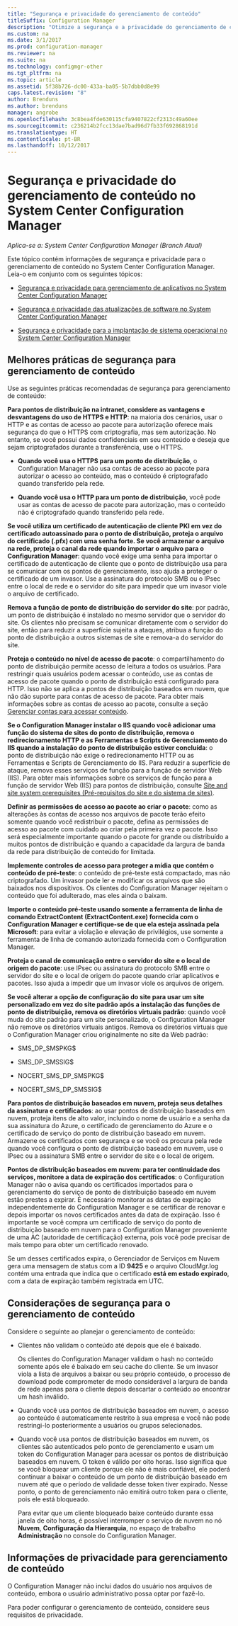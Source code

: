 ```yaml
---
title: "Segurança e privacidade do gerenciamento de conteúdo"
titleSuffix: Configuration Manager
description: "Otimize a segurança e a privacidade do gerenciamento de conteúdo no System Center Configuration Manager."
ms.custom: na
ms.date: 3/1/2017
ms.prod: configuration-manager
ms.reviewer: na
ms.suite: na
ms.technology: configmgr-other
ms.tgt_pltfrm: na
ms.topic: article
ms.assetid: 5f38b726-dc00-433a-ba05-5b7dbb0d8e99
caps.latest.revision: "8"
author: Brenduns
ms.author: brenduns
manager: angrobe
ms.openlocfilehash: 3c8bea4fde630115cfa9407822cf2313c49a60ee
ms.sourcegitcommit: c236214b2fcc13dae7bad96d7fb33f692868191d
ms.translationtype: HT
ms.contentlocale: pt-BR
ms.lasthandoff: 10/12/2017
---
```

# <a name="security-and-privacy-for-content-management-for-system-center-configuration-manager"></a>Segurança e privacidade do gerenciamento de conteúdo no System Center Configuration Manager

*Aplica-se a: System Center Configuration Manager (Branch Atual)*

Este tópico contém informações de segurança e privacidade para o gerenciamento de conteúdo no System Center Configuration Manager. Leia-o em conjunto com os seguintes tópicos:  

-   [Segurança e privacidade para gerenciamento de aplicativos no System Center Configuration Manager](../../../apps/plan-design/security-and-privacy-for-application-management.md)  

-   [Segurança e privacidade das atualizações de software no System Center Configuration Manager](/sccm/sum/plan-design/security-and-privacy-for-software-updates)  

-   [Segurança e privacidade para a implantação de sistema operacional no System Center Configuration Manager](../../../osd/plan-design/security-and-privacy-for-operating-system-deployment.md)  

##  <a name="BKMK_Security_ContentManagement"></a> Melhores práticas de segurança para gerenciamento de conteúdo  
 Use as seguintes práticas recomendadas de segurança para gerenciamento de conteúdo:  

 **Para pontos de distribuição na intranet, considere as vantagens e desvantagens do uso de HTTPS e HTTP**: na maioria dos cenários, usar o HTTP e as contas de acesso ao pacote para autorização oferece mais segurança do que o HTTPS com criptografia, mas sem autorização. No entanto, se você possui dados confidenciais em seu conteúdo e deseja que sejam criptografados durante a transferência, use o HTTPS.  

-   **Quando você usa o HTTPS para um ponto de distribuição**, o Configuration Manager não usa contas de acesso ao pacote para autorizar o acesso ao conteúdo, mas o conteúdo é criptografado quando transferido pela rede.  

-   **Quando você usa o HTTP para um ponto de distribuição**, você pode usar as contas de acesso de pacote para autorização, mas o conteúdo não é criptografado quando transferido pela rede.  


**Se você utiliza um certificado de autenticação de cliente PKI em vez do certificado autoassinado para o ponto de distribuição, proteja o arquivo do certificado (.pfx) com uma senha forte. Se você armazenar o arquivo na rede, proteja o canal da rede quando importar o arquivo para o Configuration Manager**: quando você exige uma senha para importar o certificado de autenticação de cliente que o ponto de distribuição usa para se comunicar com os pontos de gerenciamento, isso ajuda a proteger o certificado de um invasor. Use a assinatura do protocolo SMB ou o IPsec entre o local de rede e o servidor do site para impedir que um invasor viole o arquivo de certificado.  

**Remova a função de ponto de distribuição do servidor do site**: por padrão, um ponto de distribuição é instalado no mesmo servidor que o servidor do site. Os clientes não precisam se comunicar diretamente com o servidor do site, então para reduzir a superfície sujeita a ataques, atribua a função do ponto de distribuição a outros sistemas de site e remova-a do servidor do site.  

**Proteja o conteúdo no nível de acesso de pacote**: o compartilhamento do ponto de distribuição permite acesso de leitura a todos os usuários. Para restringir quais usuários podem acessar o conteúdo, use as contas de acesso de pacote quando o ponto de distribuição está configurado para HTTP. Isso não se aplica a pontos de distribuição baseados em nuvem, que não dão suporte para contas de acesso de pacote. Para obter mais informações sobre as contas de acesso ao pacote, consulte a seção [Gerenciar contas para acessar conteúdo](../../../core/plan-design/hierarchy/manage-accounts-to-access-content.md).


**Se o Configuration Manager instalar o IIS quando você adicionar uma função do sistema de sites do ponto de distribuição, remova o redirecionamento HTTP e as Ferramentas e Scripts de Gerenciamento do IIS quando a instalação do ponto de distribuição estiver concluída**: o ponto de distribuição não exige o redirecionamento HTTP ou as Ferramentas e Scripts de Gerenciamento do IIS. Para reduzir a superfície de ataque, remova esses serviços de função para a função de servidor Web (IIS).  Para obter mais informações sobre os serviços de função para a função de servidor Web (IIS) para pontos de distribuição, consulte [Site and site system prerequisites (Pré-requisitos do site e do sistema de sites)](/sccm/core/plan-design/configs/site-and-site-system-prerequisites).  

**Definir as permissões de acesso ao pacote ao criar o pacote**: como as alterações às contas de acesso nos arquivos de pacote terão efeito somente quando você redistribuir o pacote, defina as permissões de acesso ao pacote com cuidado ao criar pela primeira vez o pacote. Isso será especialmente importante quando o pacote for grande ou distribuído a muitos pontos de distribuição e quando a capacidade da largura de banda da rede para distribuição de conteúdo for limitada.  

**Implemente controles de acesso para proteger a mídia que contém o conteúdo de pré-teste**: o conteúdo de pré-teste está compactado, mas não criptografado. Um invasor pode ler e modificar os arquivos que são baixados nos dispositivos. Os clientes do Configuration Manager rejeitam o conteúdo que foi adulterado, mas eles ainda o baixam.  

**Importe o conteúdo pré-teste usando somente a ferramenta de linha de comando ExtractContent (ExtractContent.exe) fornecida com o Configuration Manager e certifique-se de que ela esteja assinada pela Microsoft**: para evitar a violação e elevação de privilégios, use somente a ferramenta de linha de comando autorizada fornecida com o Configuration Manager.  

**Proteja o canal de comunicação entre o servidor do site e o local de origem do pacote**: use IPsec ou assinatura do protocolo SMB entre o servidor do site e o local de origem do pacote quando criar aplicativos e pacotes. Isso ajuda a impedir que um invasor viole os arquivos de origem.  

**Se você alterar a opção de configuração do site para usar um site personalizado em vez do site padrão após a instalação das funções de ponto de distribuição, remova os diretórios virtuais padrão**: quando você muda do site padrão para um site personalizado, o Configuration Manager não remove os diretórios virtuais antigos. Remova os diretórios virtuais que o Configuration Manager criou originalmente no site da Web padrão:  

-   SMS_DP_SMSPKG$  

-   SMS_DP_SMSSIG$  

-   NOCERT_SMS_DP_SMSPKG$  

-   NOCERT_SMS_DP_SMSSIG$  

**Para pontos de distribuição baseados em nuvem, proteja seus detalhes da assinatura e certificados**: ao usar pontos de distribuição baseados em nuvem, proteja itens de alto valor, incluindo o nome de usuário e a senha da sua assinatura do Azure, o certificado de gerenciamento do Azure e o certificado de serviço do ponto de distribuição baseado em nuvem. Armazene os certificados com segurança e se você os procura pela rede quando você configura o ponto de distribuição baseado em nuvem, use o IPsec ou a assinatura SMB entre o servidor de site e o local de origem.  

**Pontos de distribuição baseados em nuvem: para ter continuidade dos serviços, monitore a data de expiração dos certificados**: o Configuration Manager não o avisa quando os certificados importados para o gerenciamento do serviço de ponto de distribuição baseado em nuvem estão prestes a expirar. É necessário monitorar as datas de expiração independentemente do Configuration Manager e se certificar de renovar e depois importar os novos certificados antes da data de expiração. Isso é importante se você compra um certificado de serviço do ponto de distribuição baseado em nuvem para o Configuration Manager proveniente de uma AC (autoridade de certificação) externa, pois você pode precisar de mais tempo para obter um certificado renovado.  

 Se um desses certificados expira, o Gerenciador de Serviços em Nuvem gera uma mensagem de status com a ID **9425** e o arquivo CloudMgr.log contém uma entrada que indica que o certificado **está em estado expirado**, com a data de expiração também registrada em UTC.  

## <a name="security-considerations-for-content-management"></a>Considerações de segurança para o gerenciamento de conteúdo  
Considere o seguinte ao planejar o gerenciamento de conteúdo:  

-   Clientes não validam o conteúdo até depois que ele é baixado.  

     Os clientes do Configuration Manager validam o hash no conteúdo somente após ele é baixado em seu cache do cliente. Se um invasor viola a lista de arquivos a baixar ou seu próprio conteúdo, o processo de download pode comprometer de modo considerável a largura de banda de rede apenas para o cliente depois descartar o conteúdo ao encontrar um hash inválido.  

-   Quando você usa pontos de distribuição baseados em nuvem, o acesso ao conteúdo é automaticamente restrito à sua empresa e você não pode restringi-lo posteriormente a usuários ou grupos selecionados.  

-   Quando você usa pontos de distribuição baseados em nuvem, os clientes são autenticados pelo ponto de gerenciamento e usam um token do Configuration Manager para acessar os pontos de distribuição baseados em nuvem. O token é válido por oito horas. Isso significa que se você bloquear um cliente porque ele não é mais confiável, ele poderá continuar a baixar o conteúdo de um ponto de distribuição baseado em nuvem até que o período de validade desse token tiver expirado. Nesse ponto, o ponto de gerenciamento não emitirá outro token para o cliente, pois ele está bloqueado.  

     Para evitar que um cliente bloqueado baixe conteúdo durante essa janela de oito horas, é possível interromper o serviço de nuvem no nó **Nuvem**, **Configuração da Hierarquia**, no espaço de trabalho **Administração** no console do Configuration Manager.  

##  <a name="BKMK_Privacy_ContentManagement"></a> Informações de privacidade para gerenciamento de conteúdo  
 O Configuration Manager não inclui dados do usuário nos arquivos de conteúdo, embora o usuário administrativo possa optar por fazê-lo.  

 Para poder configurar o gerenciamento de conteúdo, considere seus requisitos de privacidade.  
